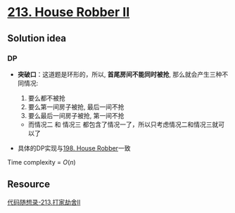 # [213. House Robber II](https://leetcode.com/problems/house-robber-ii/)

## Solution idea

### DP

* **突破口**：这道题是环形的，所以, **首尾房间不能同时被抢**, 那么就会产生三种不同情况:
    1. 要么都不被抢
    2. 要么第一间房子被抢, 最后一间不抢
    3. 要么最后一间房子被抢, 第一间不抢
    * 而情况二 和 情况三 都包含了情况一了，所以只考虑情况二和情况三就可以了

* 具体的DP实现与[198. House Robber](https://leetcode.com/problems/house-robber/)一致

Time complexity = $O(n)$

## Resource

[代码随想录-213.打家劫舍II](https://github.com/youngyangyang04/leetcode-master/blob/master/problems/0213.%E6%89%93%E5%AE%B6%E5%8A%AB%E8%88%8DII.md)